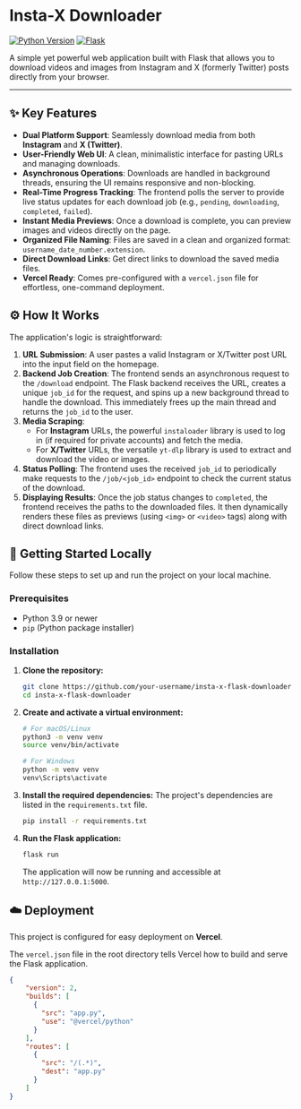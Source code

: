 # Insta-X Downloader

[![Python Version](https://img.shields.io/badge/python-3.9+-blue.svg)](https://www.python.org/downloads/)
[![Flask](https://img.shields.io/badge/flask-2.x-green.svg)](https://flask.palletsprojects.com/)

A simple yet powerful web application built with Flask that allows you to download videos and images from Instagram and X (formerly Twitter) posts directly from your browser.

---

## ✨ Key Features

- **Dual Platform Support**: Seamlessly download media from both **Instagram** and **X (Twitter)**.
- **User-Friendly Web UI**: A clean, minimalistic interface for pasting URLs and managing downloads.
- **Asynchronous Operations**: Downloads are handled in background threads, ensuring the UI remains responsive and non-blocking.
- **Real-Time Progress Tracking**: The frontend polls the server to provide live status updates for each download job (e.g., `pending`, `downloading`, `completed`, `failed`).
- **Instant Media Previews**: Once a download is complete, you can preview images and videos directly on the page.
- **Organized File Naming**: Files are saved in a clean and organized format: `username_date_number.extension`.
- **Direct Download Links**: Get direct links to download the saved media files.
- **Vercel Ready**: Comes pre-configured with a `vercel.json` file for effortless, one-command deployment.

## ⚙️ How It Works

The application's logic is straightforward:

1.  **URL Submission**: A user pastes a valid Instagram or X/Twitter post URL into the input field on the homepage.
2.  **Backend Job Creation**: The frontend sends an asynchronous request to the `/download` endpoint. The Flask backend receives the URL, creates a unique `job_id` for the request, and spins up a new background thread to handle the download. This immediately frees up the main thread and returns the `job_id` to the user.
3.  **Media Scraping**:
    -   For **Instagram** URLs, the powerful `instaloader` library is used to log in (if required for private accounts) and fetch the media.
    -   For **X/Twitter** URLs, the versatile `yt-dlp` library is used to extract and download the video or images.
4.  **Status Polling**: The frontend uses the received `job_id` to periodically make requests to the `/job/<job_id>` endpoint to check the current status of the download.
5.  **Displaying Results**: Once the job status changes to `completed`, the frontend receives the paths to the downloaded files. It then dynamically renders these files as previews (using `<img>` or `<video>` tags) along with direct download links.

## 🚀 Getting Started Locally

Follow these steps to set up and run the project on your local machine.

### Prerequisites

-   Python 3.9 or newer
-   `pip` (Python package installer)

### Installation

1.  **Clone the repository:**
    ```bash
    git clone https://github.com/your-username/insta-x-flask-downloader.git
    cd insta-x-flask-downloader
    ```

2.  **Create and activate a virtual environment:**
    ```bash
    # For macOS/Linux
    python3 -m venv venv
    source venv/bin/activate

    # For Windows
    python -m venv venv
    venv\Scripts\activate
    ```

3.  **Install the required dependencies:**
    The project's dependencies are listed in the `requirements.txt` file.
    ```bash
    pip install -r requirements.txt
    ```

4.  **Run the Flask application:**
    ```bash
    flask run
    ```
    The application will now be running and accessible at `http://127.0.0.1:5000`.

## ☁️ Deployment

This project is configured for easy deployment on **Vercel**.

The `vercel.json` file in the root directory tells Vercel how to build and serve the Flask application.

```json
{
    "version": 2,
    "builds": [
      { 
        "src": "app.py", 
        "use": "@vercel/python" 
      }
    ],
    "routes": [
      { 
        "src": "/(.*)", 
        "dest": "app.py" 
      }
    ]
}
